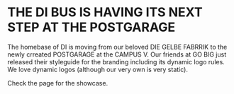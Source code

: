 # THE DI BUS IS HAVING ITS NEXT STEP AT THE POSTGARAGE

The homebase of DI is moving from our beloved DIE GELBE FABRRIK to the newly
crreated POSTGARAGE at the CAMPUS V. Our friends at GO BIG just released their
styleguide for the branding including its dynamic logo rules.
We love dynamic logos (although our very own is very static).

Check the page for the showcase.